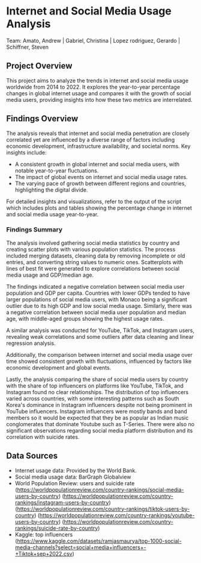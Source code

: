
# Internet and Social Media Usage Analysis
Team: Amato, Andrew | Gabriel, Christina | Lopez rodriguez, Gerardo | Schiffner, Steven

## Project Overview

This project aims to analyze the trends in internet and social media usage worldwide from 2014 to 2022. It explores the year-to-year percentage changes in global internet usage and compares it with the growth of social media users, providing insights into how these two metrics are interrelated.

## Findings Overview
The analysis reveals that internet and social media penetration are closely correlated yet are influenced by a diverse range of factors including economic development, infrastructure availability, and societal norms. Key insights include:
- A consistent growth in global internet and social media users, with notable year-to-year fluctuations.
- The impact of global events on internet and social media usage rates.
- The varying pace of growth between different regions and countries, highlighting the digital divide.

For detailed insights and visualizations, refer to the output of the script which includes plots and tables 
showing the percentage change in internet and social media usage year-to-year.

### Findings Summary
The analysis involved gathering social media statistics by country and creating scatter plots with various population statistics. The process included merging datasets, cleaning data by removing incomplete or old entries, and converting string values to numeric ones. Scatterplots with lines of best fit were generated to explore correlations between social media usage and GDP/median age.

The findings indicated a negative correlation between social media user population and GDP per capita. Countries with lower GDPs tended to have larger populations of social media users, with Monaco being a significant outlier due to its high GDP and low social media usage. Similarly, there was a negative correlation between social media user population and median age, with middle-aged groups showing the highest usage rates.

A similar analysis was conducted for YouTube, TikTok, and Instagram users, revealing weak correlations and some outliers after data cleaning and linear regression analysis.

Additionally, the comparison between internet and social media usage over time showed consistent growth with fluctuations, influenced by factors like economic development and global events.

Lastly, the analysis comparing the share of social media users by country with the share of top influencers on platforms like YouTube, TikTok, and Instagram found no clear relationships. The distribution of top influencers varied across countries, with some interesting patterns such as South Korea's dominance in Instagram influencers despite not being prominent in YouTube influencers. Instagram influencers were mostly bands and band members so it would be expected that they be as popular as Indian music conglomerates that dominate Youtube such as T-Series. There were also no significant observations regarding social media platform distribution and its correlation with suicide rates.
  
## Data Sources

- Internet usage data: Provided by the World Bank.
- Social media usage data: BarGraph Globalview
- World Population Review: users and suicide rate
  (https://worldpopulationreview.com/country-rankings/social-media-users-by-country)
  (https://worldpopulationreview.com/country-rankings/instagram-users-by-country)
  (https://worldpopulationreview.com/country-rankings/tiktok-users-by-country)
  (https://worldpopulationreview.com/country-rankings/youtube-users-by-country)
  (https://worldpopulationreview.com/country-rankings/suicide-rate-by-country)
- Kaggle: top influencers
  (https://www.kaggle.com/datasets/ramjasmaurya/top-1000-social-media-channels?select=social+media+influencers+-+Tiktok+sep+2022.csv)
